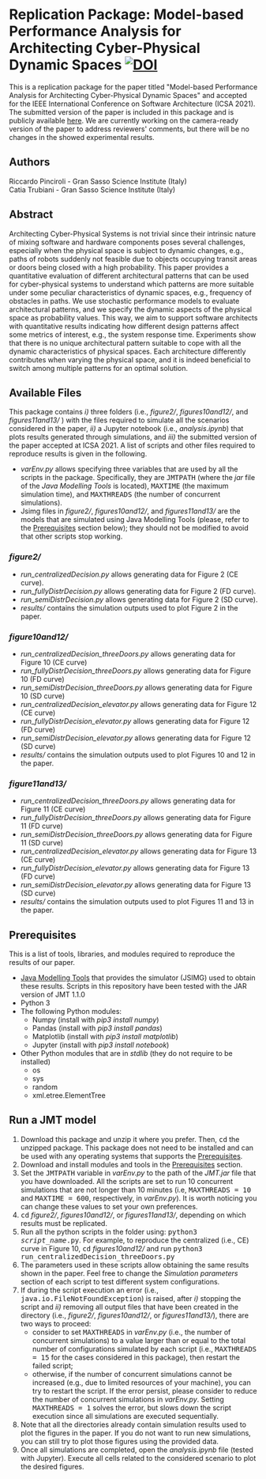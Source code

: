 # Replication Package: Model-based Performance Analysis for Architecting Cyber-Physical Dynamic Spaces [![DOI](https://zenodo.org/badge/DOI/10.5281/zenodo.4493760.svg)](https://doi.org/10.5281/zenodo.4493760)


This is a replication package for the paper titled "Model-based Performance Analysis for Architecting Cyber-Physical Dynamic Spaces" and accepted for the IEEE International Conference on Software Architecture (ICSA 2021). The submitted version of the paper is included in this package and is publicly available [here](https://github.com/rickypinci/CPS-architecture/blob/main/2021-ICSA-PerfAnalysis-CPS-dynamicSpaces-submitted-version.pdf). We are currently working on the camera-ready version of the paper to address reviewers' comments, but there will be no changes in the showed experimental results.

## Authors
Riccardo Pinciroli - Gran Sasso Science Institute (Italy)<br/>
Catia Trubiani - Gran Sasso Science Institute (Italy)

## Abstract
Architecting Cyber-Physical Systems is not trivial since their intrinsic nature of mixing software and hardware components poses several challenges, especially when the physical space is subject to dynamic changes, e.g., paths of robots suddenly not feasible due to objects occupying transit areas or doors being closed with a high probability. This paper provides a quantitative evaluation of different architectural patterns that can be used for cyber-physical systems to understand which patterns are more suitable under some peculiar characteristics of dynamic spaces, e.g., frequency of obstacles in paths. We use stochastic performance models to evaluate architectural patterns, and we specify the dynamic aspects of the physical space as probability values. This way, we aim to support software architects with quantitative results indicating how different design patterns affect some metrics of interest, e.g., the system response time. Experiments show that there is no unique architectural pattern suitable to cope with all the dynamic characteristics of physical spaces. Each architecture differently contributes when varying the physical space, and it is indeed beneficial to switch among multiple patterns for an optimal solution. 

## Available Files
This package contains *i)* three folders (i.e., *figure2/*, *figures10and12/*, and *figures11and13/* ) with the files required to simulate all the scenarios considered in the paper, *ii)* a Jupyter notebook (i.e., *analysis.ipynb*) that plots results generated through simulations, and *iii)* the submitted version of the paper accepted at ICSA 2021.
A list of scripts and other files required to reproduce results is given in the following.
- *varEnv.py* allows specifying three variables that are used by all the scripts in the package. Specifically, they are <tt>JMTPATH</tt> (where the *jar* file of the *Java Modelling Tools* is located), <tt>MAXTIME</tt> (the maximum simulation time), and <tt>MAXTHREADS</tt> (the number of concurrent simulations).
- Jsimg files in *figure2/*, *figures10and12/*, and *figures11and13/* are the models that are simulated using Java Modelling Tools (please, refer to the [Prerequisites](#prerequisites) section below); they should not be modified to avoid that other scripts stop working.

### *figure2/*
- *run_centralizedDecision.py* allows generating data for Figure 2 (CE curve).
- *run_fullyDistrDecision.py* allows generating data for Figure 2 (FD curve).
- *run_semiDistrDecision.py* allows generating data for Figure 2 (SD curve).
- *results/* contains the simulation outputs used to plot Figure 2 in the paper.

### *figure10and12/*
- *run_centralizedDecision_threeDoors.py* allows generating data for Figure 10 (CE curve)
- *run_fullyDistrDecision_threeDoors.py* allows generating data for Figure 10 (FD curve)
- *run_semiDistrDecision_threeDoors.py* allows generating data for Figure 10 (SD curve)
- *run_centralizedDecision_elevator.py* allows generating data for Figure 12 (CE curve)
- *run_fullyDistrDecision_elevator.py* allows generating data for Figure 12 (FD curve)
- *run_semiDistrDecision_elevator.py* allows generating data for Figure 12 (SD curve)
- *results/* contains the simulation outputs used to plot Figures 10 and 12 in the paper.

### *figure11and13/*
- *run_centralizedDecision_threeDoors.py* allows generating data for Figure 11 (CE curve)
- *run_fullyDistrDecision_threeDoors.py* allows generating data for Figure 11 (FD curve)
- *run_semiDistrDecision_threeDoors.py* allows generating data for Figure 11 (SD curve)
- *run_centralizedDecision_elevator.py* allows generating data for Figure 13 (CE curve)
- *run_fullyDistrDecision_elevator.py* allows generating data for Figure 13 (FD curve)
- *run_semiDistrDecision_elevator.py* allows generating data for Figure 13 (SD curve)
- *results/* contains the simulation outputs used to plot Figures 11 and 13 in the paper.

## Prerequisites
This is a list of tools, libraries, and modules required to reproduce the results of our paper.
- [Java Modelling Tools](http://jmt.sourceforge.net/Download.html) that provides the simulator (JSIMG) used to obtain these results. Scripts in this repository have been tested with the JAR version of JMT 1.1.0
- Python 3
- The following Python modules:
    - Numpy (install with *pip3 install numpy*)
    - Pandas (install with *pip3 install pandas*)
    - Matplotlib (install with *pip3 install matplotlib*)
    - Jupyter (install with *pip3 install notebook*)
- Other Python modules that are in *stdlib* (they do not require to be installed)
    - os
    - sys
    - random
    - xml.etree.ElementTree

## Run a JMT model
1. Download this package and unzip it where you prefer. Then, <tt>cd</tt> the unzipped package. This package does not need to be installed and can be used with any operating systems that supports the [Prerequisites](#prerequisites).
2. Download and install modules and tools in the [Prerequisites](#prerequisites) section.
3. Set the <tt>JMTPATH</tt> variable in *varEnv.py* to the path of the *JMT.jar* file that you have downloaded. All the scripts are set to run 10 concurrent simulations that are not longer than 10 minutes (i.e, <tt>MAXTHREADS = 10</tt> and <tt>MAXTIME = 600</tt>, respectively, in *varEnv.py*). It is worth noticing you can change these values to set your own preferences.
4. <tt>cd</tt> *figure2/*, *figures10and12/*, or *figures11and13/*, depending on which results must be replicated.
5. Run all the python scripts in the folder using: <tt>python3 *script\_name*.py</tt>. For example, to reproduce the centralized (i.e., CE) curve in Figure 10, <tt>cd</tt> *figures10and12/* and run <tt>python3 run\_centralizedDecision_threeDoors.py</tt>
6. The parameters used in these scripts allow obtaining the same results shown in the paper. Feel free to change the *Simulation parameters* section of each script to test different system configurations.
7. If during the script execution an error (i.e., <tt>java.io.FileNotFoundException</tt>) is raised, after *i)* stopping the script and *ii)* removing all output files that have been created in the directory (i.e., *figure2/*, *figures10and12/*, or *figures11and13/*), there are two ways to proceed:
    * consider to set <tt>MAXTHREADS</tt> in *varEnv.py* (i.e., the number of concurrent simulations) to a value larger than or equal to the total number of configurations simulated by each script (i.e., <tt>MAXTHREADS = 15</tt> for the cases considered in this package), then restart the failed script;
    * otherwise, if the number of concurrent simulations cannot be increased (e.g., due to limited resources of your machine), you can try to restart the script. If the error persist, please consider to reduce the number of concurrent simulations in *varEnv.py*. Setting <tt>MAXTHREADS = 1</tt> solves the error, but slows down the script execution since all simulations are executed sequentially.
8. Note that all the directories already contain simulation results used to plot the figures in the paper. If you do not want to run new simulations, you can still try to plot those figures using the provided data.
9. Once all simulations are completed, open the *analysis.ipynb* file (tested with Jupyter). Execute all cells related to the considered scenario to plot the desired figures.
